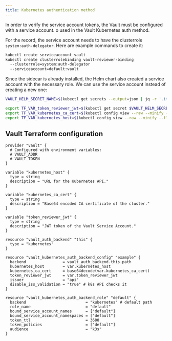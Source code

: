 ```yaml
---
title: Kubernetes authentication method
---
```


In order to verify the service account tokens, the Vault must be configured with a service account. o used in the Vault Kubernetes auth method.

For the record, the service account needs to have the clusterrole `system:auth-delegator`. Here are example commands to create it:

```bash
kubectl create serviceaccount vault
kubectl create clusterrolebinding vault-reviewer-binding 
  --clusterrole=system:auth-delegator 
  --serviceaccount=default:vault
```

Since the sidecar is already installed, the Helm chart also created a service account with the necessary role. We can use the service account instead of creating a new one:

```bash
VAULT_HELM_SECRET_NAME=$(kubectl get secrets --output=json | jq -r '.items[].metadata | select(.name|startswith("vault-token-")).name')

export TF_VAR_token_reviewer_jwt=$(kubectl get secret $VAULT_HELM_SECRET_NAME --output='go-template={{ .data.token }}' | base64 --decode)
export TF_VAR_kubernetes_ca_cert=$(kubectl config view --raw --minify --flatten --output='jsonpath={.clusters[].cluster.certificate-authority-data}')
export TF_VAR_kubernetes_host=$(kubectl config view --raw --minify --flatten --output='jsonpath={.clusters[].cluster.server}')
```

## Vault Terraform configuration

```hcl title="main.tf"
provider "vault" {
  # Configured with environment variables:
  # VAULT_ADDR
  # VAULT_TOKEN
}

variable "kubernetes_host" {
  type = string
  description = "URL for the Kubernetes API."
}

variable "kubernetes_ca_cert" {
  type = string
  description = "Base64 encoded CA certificate of the cluster."
}

variable "token_reviewer_jwt" {
  type = string
  description = "JWT token of the Vault Service Account."
}

resource "vault_auth_backend" "this" {
  type = "kubernetes"
}

resource "vault_kubernetes_auth_backend_config" "example" {
  backend                = vault_auth_backend.this.path
  kubernetes_host        = var.kubernetes_host
  kubernetes_ca_cert     = base64decode(var.kubernetes_ca_cert)
  token_reviewer_jwt     = var.token_reviewer_jwt
  issuer                 = "api"
  disable_iss_validation = "true" # k8s API checks it
}

resource "vault_kubernetes_auth_backend_role" "default" {
  backend                          = "kubernetes" # default path
  role_name                        = "default"
  bound_service_account_names      = ["default"]
  bound_service_account_namespaces = ["default"]
  token_ttl                        = 3600
  token_policies                   = ["default"]
  audience                         = "k3s"
}
```
